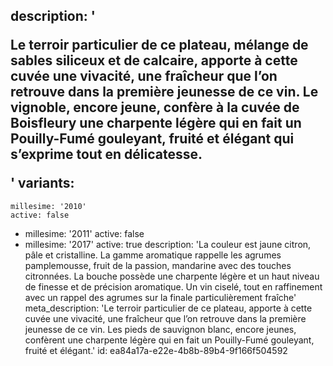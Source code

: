 description: '<p>Le terroir particulier de ce plateau, mélange de sables siliceux et de calcaire, apporte à cette cuvée une vivacité, une fraîcheur que l’on retrouve dans la première jeunesse de ce vin. Le vignoble, encore jeune, confère à la cuvée de Boisfleury une charpente légère qui en fait un Pouilly-Fumé gouleyant, fruité et élégant qui s’exprime tout en délicatesse.</p>'
variants:
  -
    millesime: '2010'
    active: false
  -
    millesime: '2011'
    active: false
  -
    millesime: '2017'
    active: true
    description: 'La couleur est jaune citron, pâle et cristalline. La gamme aromatique rappelle les agrumes pamplemousse, fruit de la passion, mandarine avec des touches citronnées. La bouche possède une charpente légère et un haut niveau de finesse et de précision aromatique. Un vin ciselé, tout en raffinement avec un rappel des agrumes sur la finale particulièrement fraîche'
meta_description: 'Le terroir particulier de ce plateau, apporte à cette cuvée une vivacité, une fraîcheur que l’on retrouve dans la première jeunesse de ce vin. Les pieds de sauvignon blanc, encore jeunes, confèrent une charpente légère qui en fait un Pouilly-Fumé gouleyant, fruité et élégant.'
id: ea84a17a-e22e-4b8b-89b4-9f166f504592

